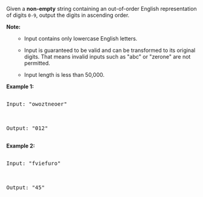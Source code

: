 
Given a **non-empty** string containing an out-of-order English representation of digits `0-9`, output the digits in ascending order.

**Note:**<br />
<ol>
- Input contains only lowercase English letters.
- Input is guaranteed to be valid and can be transformed to its original digits. That means invalid inputs such as "abc" or "zerone" are not permitted.
- Input length is less than 50,000.
</ol>


**Example 1:**<br />
<pre>
Input: "owoztneoer"

Output: "012"
</pre>


**Example 2:**<br />
<pre>
Input: "fviefuro"

Output: "45"
</pre>

